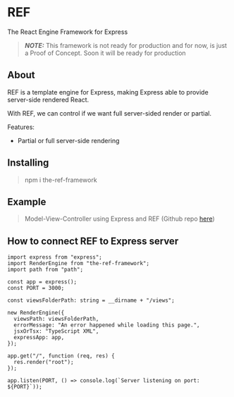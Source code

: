 # REF
The React Engine Framework for Express

> ***NOTE:*** This framework is not ready for production and for now, is just a Proof of Concept. Soon it will be ready for production

## About
REF is a template engine for Express, making Express able to provide server-side rendered React.

With REF, we can control if we want full server-sided render or partial.

Features:
- Partial or full server-side rendering

## Installing
> npm i the-ref-framework

## Example
> Model-View-Controller using Express and REF (Github repo [here](https://github.com/Zlynt/the-ref-framework-examples))

## How to connect REF to Express server
```
import express from "express";
import RenderEngine from "the-ref-framework";
import path from "path";

const app = express();
const PORT = 3000;

const viewsFolderPath: string = __dirname + "/views";

new RenderEngine({
  viewsPath: viewsFolderPath,
  errorMessage: "An error happened while loading this page.",
  jsxOrTsx: "TypeScript XML",
  expressApp: app,
});

app.get("/", function (req, res) {
  res.render("root");
});

app.listen(PORT, () => console.log(`Server listening on port: ${PORT}`));
```

